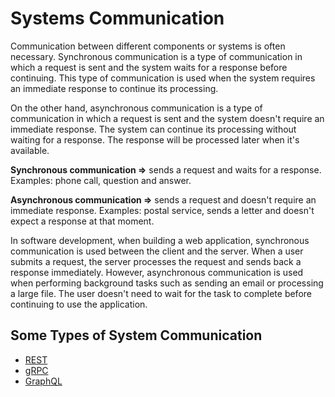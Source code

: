 # Systems Communication

Communication between different components or systems is often necessary. Synchronous communication is a type of communication in which a request is sent and the system waits for a response before continuing. This type of communication is used when the system requires an immediate response to continue its processing.

On the other hand, asynchronous communication is a type of communication in which a request is sent and the system doesn't require an immediate response. The system can continue its processing without waiting for a response. The response will be processed later when it's available.

**Synchronous communication ⇒** sends a request and waits for a response. Examples: phone call, question and answer.

**Asynchronous communication ⇒** sends a request and doesn't require an immediate response. Examples: postal service, sends a letter and doesn't expect a response at that moment.

In software development, when building a web application, synchronous communication is used between the client and the server. When a user submits a request, the server processes the request and sends back a response immediately. However, asynchronous communication is used when performing background tasks such as sending an email or processing a large file. The user doesn't need to wait for the task to complete before continuing to use the application.


## Some Types of System Communication
- [REST](SystemsCommunication/REST)
- [gRPC](SystemsCommunication/gRPC)
- [GraphQL](SystemsCommunication/GraphQL)